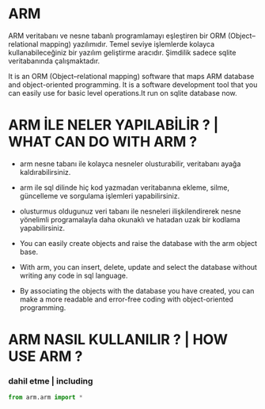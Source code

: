 # ARM 
ARM veritabanı ve nesne tabanlı programlamayı eşleştiren bir ORM (Object–relational mapping) yazılımıdır. Temel seviye işlemlerde kolayca kullanabileceğiniz bir yazılım geliştirme aracıdır. Şimdilik sadece sqlite veritabanında çalışmaktadır.

It is an ORM (Object–relational mapping) software that maps ARM database and object-oriented programming. It is a software development tool that you can easily use for basic level operations.It run on sqlite database now.

# ARM İLE NELER YAPILABİLİR ? | WHAT CAN DO WITH ARM ?
* arm nesne tabanı ile kolayca nesneler olusturabilir, veritabanı ayağa kaldırabilirsiniz. 
* arm ile sql dilinde hiç kod yazmadan veritabanına ekleme, silme, güncelleme ve sorgulama işlemleri yapabilirsiniz.
* olusturmus oldugunuz veri tabanı ile nesneleri ilişkilendirerek nesne yönelimli programalayla daha okunaklı ve hatadan uzak bir kodlama yapabilirsiniz.

* You can easily create objects and raise the database with the arm object base.
* With arm, you can insert, delete, update and select the database without writing any code in sql language.
* By associating the objects with the database you have created, you can make a more readable and error-free coding with object-oriented programming.

# ARM NASIL KULLANILIR ? | HOW USE ARM ?
### dahil etme | including
```python
from arm.arm import *
```
